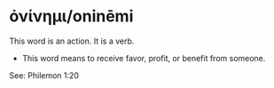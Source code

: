 # ὀνίνημι/oninēmi
This word is an action. It is a verb.
* This word means to receive favor, profit, or benefit from someone.

See: Philemon 1:20
